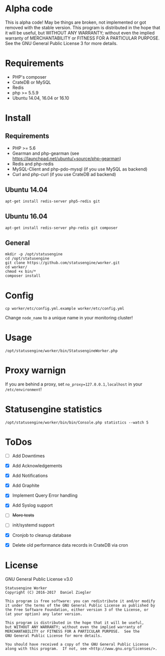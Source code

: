 # Alpha code
This is alpha code! May be things are broken, not implemented or got removed with the stable version.
This program is distributed in the hope that it will be useful,
but WITHOUT ANY WARRANTY; without even the implied warranty of
MERCHANTABILITY or FITNESS FOR A PARTICULAR PURPOSE.  See the
GNU General Public License 3 for more details.

# Requirements
- PHP's composer
- CrateDB or MySQL
- Redis
- php >= 5.5.9
- Ubuntu 14.04, 16.04 or 16.10

# Install

## Requirements

* PHP >= 5.6  
* Gearman and php-gearman (see https://launchpad.net/ubuntu/+source/php-gearman)
* Redis and php-redis
* MySQL-Client and php-pdo-mysql (if you use MySQL as backend)
* Curl and php-curl (if you use CrateDB ad backend)

## Ubuntu 14.04
````
apt-get install redis-server php5-redis git
````

## Ubuntu 16.04
````
apt-get install redis-server php-redis git composer
````

## General
````
mkdir -p /opt/statusengine
cd /opt/statusengine
git clone https://github.com/statusengine/worker.git
cd worker/
chmod +x bin/*
composer install
````

# Config
````
cp worker/etc/config.yml.example worker/etc/config.yml
````
Change `node_name` to a unique name in your monitoring cluster!

# Usage
````
/opt/statusengine/worker/bin/StatusengineWorker.php
````

# Proxy warnign
If you are behind a proxy, set `no_proxy=127.0.0.1,localhost` in your `/etc/environment`!

# Statusengine statistics
````
/opt/statusengine/worker/bin/bin/Console.php statistics --watch 5
````

# ToDos
* [ ] Add Downtimes
* [X] Add Acknowledgements
* [x] Add Notifications
* [x] Add Graphite
* [x] Implement Query Error handling
* [x] Add Syslog support
* [ ] ~~More tests~~
* [ ] init/systemd support
* [x] Cronjob to cleanup database
* [x] Delete old performance data records in CrateDB via cron





# License
GNU General Public License v3.0
````
Statusengine Worker
Copyright (C) 2016-2017  Daniel Ziegler

This program is free software: you can redistribute it and/or modify
it under the terms of the GNU General Public License as published by
the Free Software Foundation, either version 3 of the License, or
(at your option) any later version.

This program is distributed in the hope that it will be useful,
but WITHOUT ANY WARRANTY; without even the implied warranty of
MERCHANTABILITY or FITNESS FOR A PARTICULAR PURPOSE.  See the
GNU General Public License for more details.

You should have received a copy of the GNU General Public License
along with this program.  If not, see <http://www.gnu.org/licenses/>.
````
